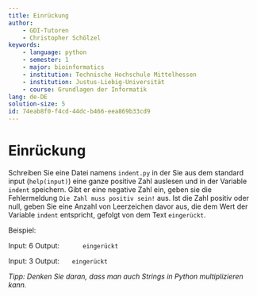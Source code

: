 ```yaml
---
title: Einrückung
author:
    - GDI-Tutoren
    - Christopher Schölzel
keywords:
    - language: python
    - semester: 1
    - major: bioinformatics
    - institution: Technische Hochschule Mittelhessen
    - institution: Justus-Liebig-Universität
    - course: Grundlagen der Informatik
lang: de-DE
solution-size: 5
id: 74eab8f0-f4cd-44dc-b466-eea869b33cd9
---
```


# Einrückung

Schreiben Sie eine Datei namens `indent.py` in der Sie aus dem standard input (`help(input)`) eine ganze positive Zahl auslesen und in der Variable `indent` speichern.
Gibt er eine negative Zahl ein, geben sie die Fehlermeldung `Die Zahl muss positiv sein!` aus.
Ist die Zahl positiv oder null, geben Sie eine Anzahl von Leerzeichen davor aus, die dem Wert der Variable `indent` entspricht, gefolgt von dem Text `eingerückt`.

Beispiel:

Input: 6
Output: `      eingerückt`

Input: 3
Output: `   eingerückt`

*Tipp: Denken Sie daran, dass man auch Strings in Python multiplizieren kann.*